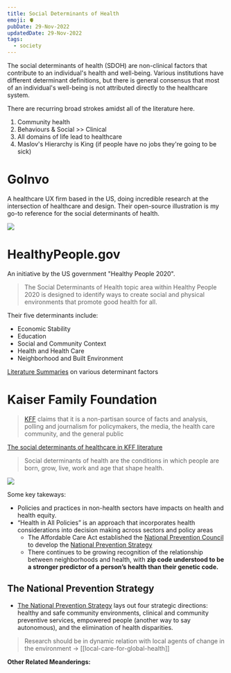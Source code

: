```yaml
---
title: Social Determinants of Health
emoji: 🫀
pubDate: 29-Nov-2022
updatedDate: 29-Nov-2022
tags:
  - society
---
```


The social determinants of health (SDOH) are non-clinical factors that contribute to an individual's health and well-being. Various institutions have different determinant definitions, but there is general consensus that most of an individual's well-being is not attributed directly to the healthcare system.

There are recurring broad strokes amidst all of the literature here.

1. Community health
2. Behaviours & Social >> Clinical
3. All domains of life lead to healthcare
4. Maslov's Hierarchy is King (if people have no jobs they're going to be sick)

# GoInvo
A healthcare UX firm based in the US, doing incredible research at the intersection of healthcare and design. Their open-source illustration is my go-to reference for the social determinants of health.

![](https://dd17w042cevyt.cloudfront.net/images/features/determinants-of-health/determinants-of-health-poster.jpg?w=2000)

# HealthyPeople.gov
An initiative by the US government "Healthy People 2020".

>The Social Determinants of Health topic area within Healthy People 2020 is designed to identify ways to create social and physical environments that promote good health for all.

Their five determinants include:
-   Economic Stability
-   Education
-   Social and Community Context
-   Health and Health Care
-   Neighborhood and Built Environment

[Literature Summaries](https://wayback.archive-it.org/5774/20220413183449/https://www.healthypeople.gov/2020/topics-objectives/topic/social-determinants-health/interventions-resources) on various determinant factors

# Kaiser Family Foundation

> [KFF](https://en.wikipedia.org/wiki/Kaiser_Family_Foundation) claims that it is a non-partisan source of facts and analysis, polling and journalism for policymakers, the media, the health care community, and the general public

[The social determinants of healthcare in KFF literature](https://www.kff.org/racial-equity-and-health-policy/issue-brief/beyond-health-care-the-role-of-social-determinants-in-promoting-health-and-health-equity/)

>Social determinants of health are the conditions in which people are born, grow, live, work and age that shape health.

![](https://www.kff.org/wp-content/uploads/2018/05/8802-Figure-1.png?resize=735,551)

Some key takeways:
* Policies and practices in non-health sectors have impacts on health and health equity.
* “Health in All Policies” is an approach that incorporates health considerations into decision making across sectors and policy areas
	* The Affordable Care Act established the [National Prevention Council](https://www.ncbi.nlm.nih.gov/books/NBK305199/) to develop the [National Prevention Strategy](https://prevention.nih.gov/education-training/methods-mind-gap/national-prevention-strategy-prioritizing-prevention-improve-nations-health)
	* There continues to be growing recognition of the relationship between neighborhoods and health, with **zip code understood to be a stronger predictor of a person’s health than their genetic code.**

## The National Prevention Strategy
* [The National Prevention Strategy](https://www.youtube.com/watch?v=O6ytpREc860&t=26s) lays out four strategic directions: healthy and safe community environments, clinical and community preventive services, empowered people (another way to say autonomous), and the elimination of health disparities.

>Research should be in dynamic relation with local agents of change in the environment -> [[local-care-for-global-health]]

**Other Related Meanderings:**
